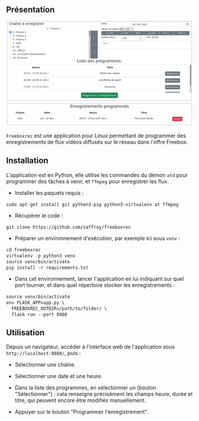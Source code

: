 ## Présentation

![Screenshot](freeboxrec.png)

`Freeboxrec` est une application pour Linux permettant de programmer
des enregistrements de flux vidéos diffusés sur le réseau dans l'offre
Freebox.

## Installation

L'application est en Python, elle utilise les commandes du démon `atd`
pour programmer des tâches à venir, et `ffmpeg` pour enregistrer les
flux.

* Installer les paquets requis :

```
sudo apt-get install git python3-pip python3-virtualenv at ffmpeg
```

* Récupérer le code :

```
git clone https://github.com/saffroy/freeboxrec
```

* Préparer un environnement d'exécution, par exemple ici sous `venv` :
 
```
cd freeboxrec
virtualenv -p python3 venv
source venv/bin/activate
pip install -r requirements.txt
```

* Dans cet environnement, lancer l'application en lui indiquant sur
  quel port tourner, et dans quel répertoire stocker les
  enregistrements :

```
source venv/bin/activate
env FLASK_APP=app.py \
  FREEBOXREC_OUTDIR=/path/to/folder/ \
  flask run --port 8080
```

## Utilisation

Depuis un navigateur, accéder à l'interface web de l'application sous
`http://localhost:8080/`, puis :

* Sélectionner une chaîne.

* Sélectionner une date et une heure.

* Dans la liste des programmes, en sélectionner un (bouton
  "Sélectionner") : cela renseigne précisément les champs heure, durée
  et titre, qui peuvent encore être modifiés manuellement.

* Appuyer sur le bouton "Programmer l'enregistrement".
